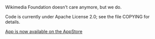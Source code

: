 Wikimedia Foundation doesn't care anymore, but we do.

Code is currently under Apache License 2.0; see the file COPYING for details.

[App is now available on the AppStore](https://itunes.apple.com/app/commons-reloaded/id962894692)

